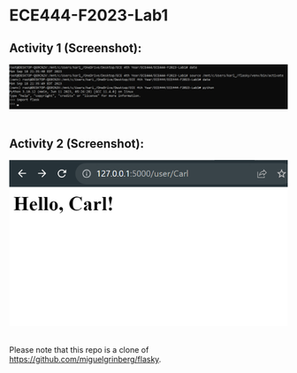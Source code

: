 # ECE444-F2023-Lab1  

## Activity 1 (Screenshot):  
![image](Screenshot-Activity1.png)  
<br />  
## Activity 2 (Screenshot):  
![image](Screenshot-Activity2.png)    
<br />  

Please note that this repo is a clone of https://github.com/miguelgrinberg/flasky.

